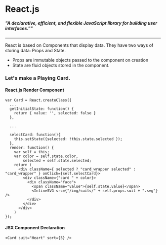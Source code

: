 # React.js
##### "A declarative, efficient, and flexible JavaScript library for building user interfaces.""

------

React is based on Components that display data. They have two ways of storing data: Props and State. 
- Props are immutable objects passed to the component on creation
- State are fluid objects stored in the component. 

### Let's make a Playing Card.


#### React.js Render Component

    var Card = React.createClass({
      ...
      getInitialState: function() {
        return { value: '', selected: false }
      },

      ...

      selectCard: function(){
        this.setState({selected: !this.state.selected });
      },
      render: function() {
        var self = this;
        var color = self.state.color,
            selected = self.state.selected;
        return (
          <div className={ selected ? "card_wrapper selected" : "card_wrapper" } onClick={self.selectCard}>
            <div className={"card " + color}>
              <div className="face">
                <span className="value">{self.state.value}</span>
                <InlineSVG src={"/img/suits/" + self.props.suit + ".svg"} />
              </div>
            </div>
          </div>
        )
    });  

#### JSX Component Declaration

    <Card suit="Heart" sort={5} />
